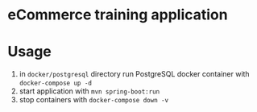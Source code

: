 # eCommerce training application

# Usage

1. in `docker/postgresql` directory run PostgreSQL docker container with `docker-compose up -d`
2. start application with `mvn spring-boot:run`
3. stop containers with `docker-compose down -v`